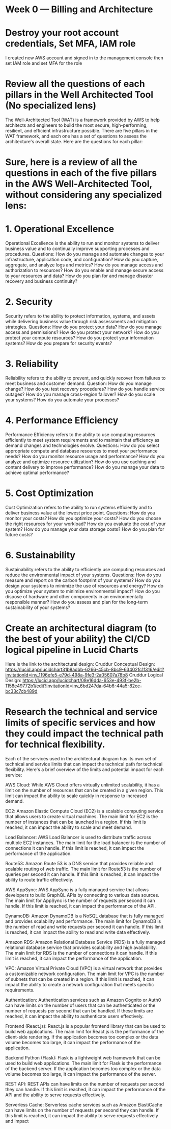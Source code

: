 # Week 0 — Billing and Architecture
# Destroy your root account credentials, Set MFA, IAM role
I created new AWS account and signed in to the management console then set IAM role and set MFA for the role
# Review all the questions of each pillars in the Well Architected Tool (No specialized lens)
The Well-Architected Tool (WAT) is a framework provided by AWS to help architects and engineers to build the most secure, high-performing, resilient, and efficient infrastructure possible. There are five pillars in the WAT framework, and each one has a set of questions to assess the architecture's overall state. Here are the questions for each pillar:
# Sure, here is a review of all the questions in each of the five pillars in the AWS Well-Architected Tool, without considering any specialized lens:

# 1. Operational Excellence
Operational Excellence is the ability to run and monitor systems to deliver business value and to continually improve supporting processes and procedures.
Questions:
How do you manage and automate changes to your infrastructure, application code, and configuration?
How do you capture, aggregate, and analyze logs and metrics?
How do you manage access and authorization to resources?
How do you enable and manage secure access to your resources and data?
How do you plan for and manage disaster recovery and business continuity?
# 2. Security
Security refers to the ability to protect information, systems, and assets while delivering business value through risk assessments and mitigation strategies.
Questions:
How do you protect your data?
How do you manage access and permissions?
How do you protect your network?
How do you protect your compute resources?
How do you protect your information systems?
How do you prepare for security events?
# 3. Reliability
Reliability refers to the ability to prevent, and quickly recover from failures to meet business and customer demand.
Question:
How do you manage change?
How do you test recovery procedures?
How do you handle service outages?
How do you manage cross-region failover?
How do you scale your systems?
How do you automate your processes?
# 4. Performance Efficiency
Performance Efficiency refers to the ability to use computing resources efficiently to meet system requirements and to maintain that efficiency as demand changes and technologies evolve.
Questions:
How do you select appropriate compute and database resources to meet your performance needs?
How do you monitor resource usage and performance?
How do you analyze and optimize resource utilization?
How do you use caching and content delivery to improve performance?
How do you manage your data to achieve optimal performance?
# 5. Cost Optimization
Cost Optimization refers to the ability to run systems efficiently and to deliver business value at the lowest price point.
Questions:
How do you monitor your costs?
How do you optimize your costs?
How do you choose the right resources for your workload?
How do you evaluate the cost of your system?
How do you manage your data storage costs?
How do you plan for future costs?
# 6. Sustainability
Sustainability refers to the ability to efficiently use computing resources and reduce the environmental impact of your systems.
Questions:
How do you measure and report on the carbon footprint of your systems?
How do you design your systems to minimize the use of resources and energy?
How do you optimize your system to minimize environmental impact?
How do you dispose of hardware and other components in an environmentally responsible manner?
How do you assess and plan for the long-term sustainability of your systems?
# Create an architectural diagram (to the best of your ability) the CI/CD logical pipeline in Lucid Charts
Here is the link to the architectural design:
Cruddur Conceptual Design: https://lucid.app/lucidchart31b8adbb-6266-45cb-8bc9-63402fc1f316/edit?invitationId=inv_1196efe5-e79d-498a-9fe3-2a05607a78b8
Cruddur Logical Design: https://lucid.app/lucidchart/08e16dda-653e-493f-be2b-1158e49772b1/edit?invitationId=inv_6bd247da-64b6-44a5-82cc-bc33c7cb489d

# Research the technical and service limits of specific services and how they could impact the technical path for technical flexibility. 
Each of the services used in the architectural diagram has its own set of technical and service limits that can impact the technical path for technical flexibility. Here's a brief overview of the limits and potential impact for each service:

AWS Cloud: While AWS Cloud offers virtually unlimited scalability, it has a limit on the number of resources that can be created in a given region. This limit can impact the ability to scale quickly in response to increased demand.

EC2: Amazon Elastic Compute Cloud (EC2) is a scalable computing service that allows users to create virtual machines. The main limit for EC2 is the number of instances that can be launched in a region. If this limit is reached, it can impact the ability to scale and meet demand.

Load Balancer: AWS Load Balancer is used to distribute traffic across multiple EC2 instances. The main limit for the load balancer is the number of connections it can handle. If this limit is reached, it can impact the performance of the application.

Route53: Amazon Route 53 is a DNS service that provides reliable and scalable routing of web traffic. The main limit for Route53 is the number of queries per second it can handle. If this limit is reached, it can impact the ability to route traffic effectively.

AWS AppSync: AWS AppSync is a fully managed service that allows developers to build GraphQL APIs by connecting to various data sources. The main limit for AppSync is the number of requests per second it can handle. If this limit is reached, it can impact the performance of the API.

DynamoDB: Amazon DynamoDB is a NoSQL database that is fully managed and provides scalability and performance. The main limit for DynamoDB is the number of read and write requests per second it can handle. If this limit is reached, it can impact the ability to read and write data effectively.

Amazon RDS: Amazon Relational Database Service (RDS) is a fully managed relational database service that provides scalability and high availability. The main limit for RDS is the number of connections it can handle. If this limit is reached, it can impact the performance of the application.

VPC: Amazon Virtual Private Cloud (VPC) is a virtual network that provides a customizable network configuration. The main limit for VPC is the number of subnets that can be created in a region. If this limit is reached, it can impact the ability to create a network configuration that meets specific requirements.

Authentication: Authentication services such as Amazon Cognito or Auth0 can have limits on the number of users that can be authenticated or the number of requests per second that can be handled. If these limits are reached, it can impact the ability to authenticate users effectively.

Frontend (React.js): React.js is a popular frontend library that can be used to build web applications. The main limit for React.js is the performance of the client-side rendering. If the application becomes too complex or the data volume becomes too large, it can impact the performance of the application.

Backend Python (Flask): Flask is a lightweight web framework that can be used to build web applications. The main limit for Flask is the performance of the backend server. If the application becomes too complex or the data volume becomes too large, it can impact the performance of the server.

REST API: REST APIs can have limits on the number of requests per second they can handle. If this limit is reached, it can impact the performance of the API and the ability to serve requests effectively.

Serverless Cache: Serverless cache services such as Amazon ElastiCache can have limits on the number of requests per second they can handle. If this limit is reached, it can impact the ability to serve requests effectively and impact